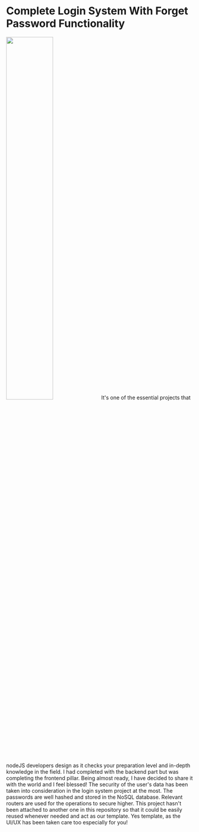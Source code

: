 # Complete Login System With Forget Password Functionality
<img src="https://www.analyticsinsight.net/wp-content/uploads/2019/09/Protect-your-business-with-two-factor-authentication-1024x576.png" height="50%"></img>
  It's one of the essential projects that nodeJS developers design as it checks your preparation level and in-depth knowledge in the field.
I had completed with the backend part but was completing the frontend pillar. Being almost ready, I have decided to share it with the world and I feel blessed!
The security of the user's data has been taken into consideration in the login system project at the most. The passwords are well hashed and stored in the NoSQL database. Relevant routers are used for the operations to secure higher. This project hasn't been attached to another one in this repository so that it could be easily reused whenever needed and act as our template. Yes template, as the UI/UX has been taken care
too especially for you! 
